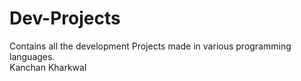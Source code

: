  # Dev-Projects
 Contains all the development Projects made in various programming languages.
 <br>
 Kanchan Kharkwal
